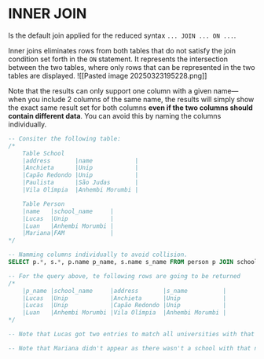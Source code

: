 # INNER JOIN
Is the default join applied for the reduced syntax `... JOIN ... ON ...`.

Inner joins eliminates rows from both tables that do not satisfy the join condition set forth in the `ON` statement. It represents the intersection between the two tables, where only rows that can be represented in the two tables are displayed.
![[Pasted image 20250323195228.png]]

Note that the results can only support one column with a given name—when you include 2 columns of the same name, the results will simply show the exact same result set for both columns **even if the two columns should contain different data**. You can avoid this by naming the columns individually.

```SQL
-- Consiter the following table:
/*
	Table School
	|address       |name            |
	|Anchieta      |Unip            |
	|Capão Redondo |Unip            |
	|Paulista      |São Judas       |
	|Vila Olímpia  |Anhembi Morumbi |

	Table Person
	|name   |school_name     |
	|Lucas  |Unip            |
	|Luan   |Anhembi Morumbi |
	|Mariana|FAM             |
*/

-- Namming columns individually to avoid collision.
SELECT p.*, s.*, p.name p_name, s.name s_name FROM person p JOIN school s ON p.school_name = s.name;

-- For the query above, te following rows are going to be returned
/*
	|p_name |school_name     |address       |s_name          |
	|Lucas  |Unip            |Anchieta      |Unip            |
	|Lucas  |Unip            |Capão Redondo |Unip            |
	|Luan   |Anhembi Morumbi |Vila Olímpia  |Anhembi Morumbi |
*/

-- Note that Lucas got two entries to match all universities with that had a matching name.

-- Note that Mariana didn't appear as there wasn't a school with that name in the school table.
```